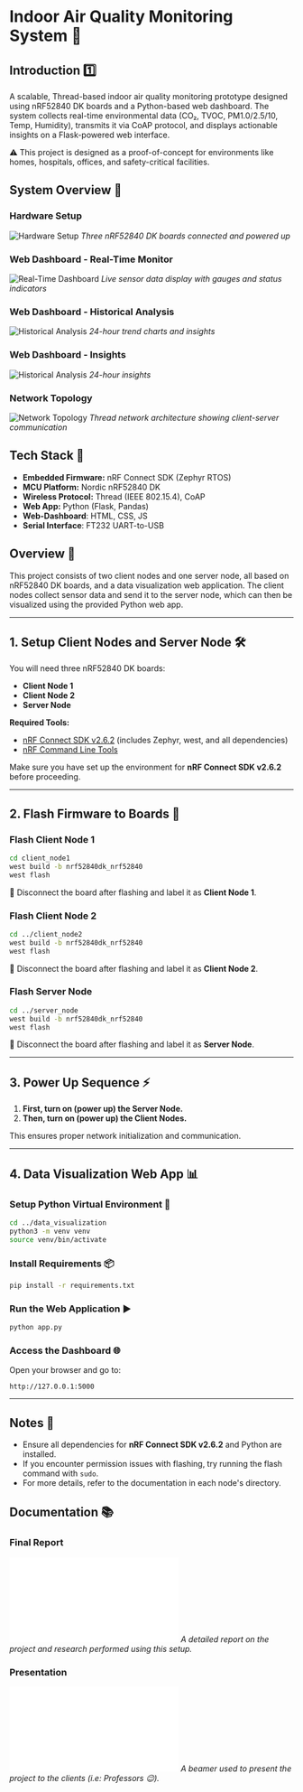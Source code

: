# Indoor Air Quality Monitoring System 🌿

## Introduction 1️⃣
A scalable, Thread-based indoor air quality monitoring prototype designed using nRF52840 DK boards and a Python-based web dashboard. The system collects real-time environmental data (CO₂, TVOC, PM1.0/2.5/10, Temp, Humidity), transmits it via CoAP protocol, and displays actionable insights on a Flask-powered web interface.

⚠️ This project is designed as a proof-of-concept for environments like homes, hospitals, offices, and safety-critical facilities.

## System Overview 📖

### Hardware Setup
![Hardware Setup](images/Hardware-Architecture.png)
*Three nRF52840 DK boards connected and powered up*

### Web Dashboard - Real-Time Monitor
![Real-Time Dashboard](images/Real-Time-Data.png)
*Live sensor data display with gauges and status indicators*

### Web Dashboard - Historical Analysis
![Historical Analysis](images/Historical-Analysis.png)
*24-hour trend charts and insights*

### Web Dashboard - Insights
![Historical Analysis](images/Insights.png)
*24-hour insights*

### Network Topology
![Network Topology](images/Network-Architecture.png)
*Thread network architecture showing client-server communication*



## Tech Stack 🔧
- **Embedded Firmware:** nRF Connect SDK (Zephyr RTOS)
- **MCU Platform:** Nordic nRF52840 DK
- **Wireless Protocol:** Thread (IEEE 802.15.4), CoAP
- **Web App:** Python (Flask, Pandas)
- **Web-Dashboard**: HTML, CSS, JS
- **Serial Interface**: FT232 UART-to-USB

## Overview 📖
This project consists of two client nodes and one server node, all based on nRF52840 DK boards, and a data visualization web application. The client nodes collect sensor data and send it to the server node, which can then be visualized using the provided Python web app.

---

## 1. Setup Client Nodes and Server Node 🛠️

You will need three nRF52840 DK boards:
- **Client Node 1**
- **Client Node 2**
- **Server Node**

**Required Tools:**
- [nRF Connect SDK v2.6.2](https://developer.nordicsemi.com/nRF_Connect_SDK/doc/2.6.2/nrf/index.html) (includes Zephyr, west, and all dependencies)
- [nRF Command Line Tools](https://www.nordicsemi.com/Products/Development-tools/nrf-command-line-tools)

Make sure you have set up the environment for **nRF Connect SDK v2.6.2** before proceeding.

---

## 2. Flash Firmware to Boards 💾

### Flash Client Node 1
```sh
cd client_node1
west build -b nrf52840dk_nrf52840
west flash
```
🔌 Disconnect the board after flashing and label it as **Client Node 1**.

### Flash Client Node 2
```sh
cd ../client_node2
west build -b nrf52840dk_nrf52840
west flash
```
🔌 Disconnect the board after flashing and label it as **Client Node 2**.

### Flash Server Node
```sh
cd ../server_node
west build -b nrf52840dk_nrf52840
west flash
```
🔌 Disconnect the board after flashing and label it as **Server Node**.

---

## 3. Power Up Sequence ⚡
1. **First, turn on (power up) the Server Node.**
2. **Then, turn on (power up) the Client Nodes.**

This ensures proper network initialization and communication.

---

## 4. Data Visualization Web App 📊

### Setup Python Virtual Environment 🐍
```sh
cd ../data_visualization
python3 -m venv venv
source venv/bin/activate
```

### Install Requirements 📦
```sh
pip install -r requirements.txt
```

### Run the Web Application ▶️
```sh
python app.py
```

### Access the Dashboard 🌐
Open your browser and go to:
```
http://127.0.0.1:5000
```

---

## Notes 📝
- Ensure all dependencies for **nRF Connect SDK v2.6.2** and Python are installed.
- If you encounter permission issues with flashing, try running the flash command with `sudo`.
- For more details, refer to the documentation in each node's directory. 

## Documentation 📚

### Final Report
![Final Report](documentation/Final-Report.pdf)
*A detailed report on the project and research performed using this setup.*

### Presentation
![Final Report](documentation/Presentation.pdf)
*A beamer used to present the project to the clients (i.e: Professors 😉).*